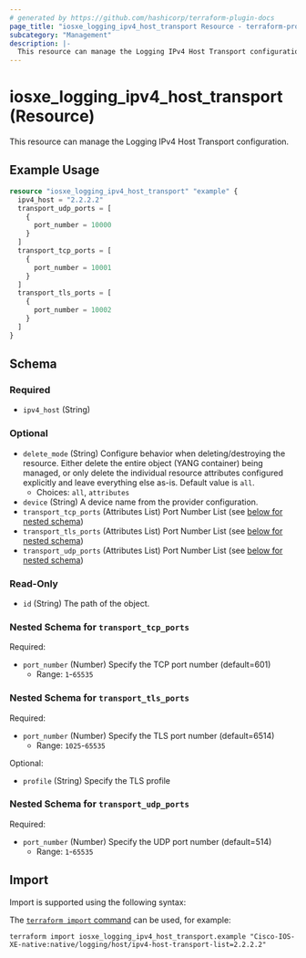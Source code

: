 ```yaml
---
# generated by https://github.com/hashicorp/terraform-plugin-docs
page_title: "iosxe_logging_ipv4_host_transport Resource - terraform-provider-iosxe"
subcategory: "Management"
description: |-
  This resource can manage the Logging IPv4 Host Transport configuration.
---
```


# iosxe_logging_ipv4_host_transport (Resource)

This resource can manage the Logging IPv4 Host Transport configuration.

## Example Usage

```terraform
resource "iosxe_logging_ipv4_host_transport" "example" {
  ipv4_host = "2.2.2.2"
  transport_udp_ports = [
    {
      port_number = 10000
    }
  ]
  transport_tcp_ports = [
    {
      port_number = 10001
    }
  ]
  transport_tls_ports = [
    {
      port_number = 10002
    }
  ]
}
```

<!-- schema generated by tfplugindocs -->
## Schema

### Required

- `ipv4_host` (String)

### Optional

- `delete_mode` (String) Configure behavior when deleting/destroying the resource. Either delete the entire object (YANG container) being managed, or only delete the individual resource attributes configured explicitly and leave everything else as-is. Default value is `all`.
  - Choices: `all`, `attributes`
- `device` (String) A device name from the provider configuration.
- `transport_tcp_ports` (Attributes List) Port Number List (see [below for nested schema](#nestedatt--transport_tcp_ports))
- `transport_tls_ports` (Attributes List) Port Number List (see [below for nested schema](#nestedatt--transport_tls_ports))
- `transport_udp_ports` (Attributes List) Port Number List (see [below for nested schema](#nestedatt--transport_udp_ports))

### Read-Only

- `id` (String) The path of the object.

<a id="nestedatt--transport_tcp_ports"></a>
### Nested Schema for `transport_tcp_ports`

Required:

- `port_number` (Number) Specify the TCP port number (default=601)
  - Range: `1`-`65535`


<a id="nestedatt--transport_tls_ports"></a>
### Nested Schema for `transport_tls_ports`

Required:

- `port_number` (Number) Specify the TLS port number (default=6514)
  - Range: `1025`-`65535`

Optional:

- `profile` (String) Specify the TLS profile


<a id="nestedatt--transport_udp_ports"></a>
### Nested Schema for `transport_udp_ports`

Required:

- `port_number` (Number) Specify the UDP port number (default=514)
  - Range: `1`-`65535`

## Import

Import is supported using the following syntax:

The [`terraform import` command](https://developer.hashicorp.com/terraform/cli/commands/import) can be used, for example:

```shell
terraform import iosxe_logging_ipv4_host_transport.example "Cisco-IOS-XE-native:native/logging/host/ipv4-host-transport-list=2.2.2.2"
```
